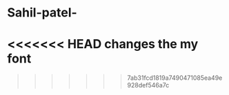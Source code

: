# Sahil-patel-
<<<<<<< HEAD
changes the my font
=======
>>>>>>> 7ab31fcd1819a7490471085ea49e928def546a7c
